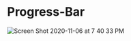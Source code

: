 # Progress-Bar

![Screen Shot 2020-11-06 at 7 40 33 PM](https://user-images.githubusercontent.com/42384464/98375725-854c7480-2068-11eb-9edf-ba9f0843b21e.png)
